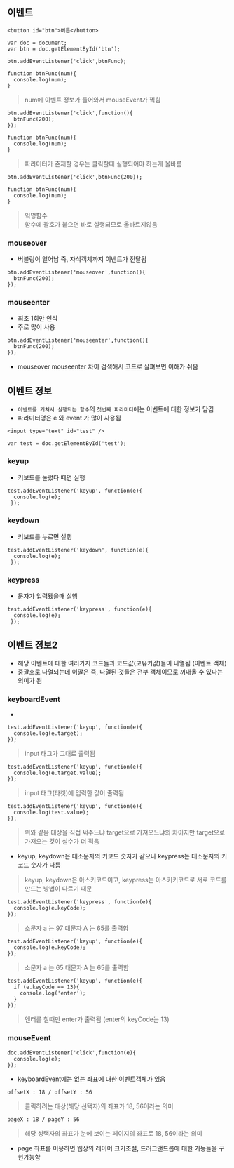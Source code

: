 ## 이벤트
```
<button id="btn">버튼</button>
```
```
var doc = document;
var btn = doc.getElementById('btn');
```
```
btn.addEventListener('click',btnFunc);

function btnFunc(num){
  console.log(num);
}
```
> num에 이벤트 정보가 들어와서 mouseEvent가 찍힘
```
btn.addEventListener('click',function(){
  btnFunc(200);
});

function btnFunc(num){
  console.log(num);
}
```
> 파라미터가 존재할 경우는 클릭할때 실행되어야 하는게 올바름
```
btn.addEventListener('click',btnFunc(200));

function btnFunc(num){
  console.log(num);
}
```
> 익명함수<br /> 함수에 괄호가 붙으면 바로 실행되므로 올바르지않음

### mouseover
- 버블링이 일어남 즉, 자식객체까지 이벤트가 전달됨
```
btn.addEventListener('mouseover',function(){
  btnFunc(200);
});
```
### mouseenter
- 최초 1회만 인식
- 주로 많이 사용
```
btn.addEventListener('mouseenter',function(){
  btnFunc(200);
});
```
- mouseover mouseenter 차이 검색해서 코드로 살펴보면 이해가 쉬움

## 이벤트 정보
- `이벤트를 거쳐서 실행되는 함수`의 `첫번째 파라미터`에는 이벤트에 대한 정보가 담김
- 파라미터명은 e 와 event 가 많이 사용됨

```
<input type="text" id="test" />
```
```
var test = doc.getElementById('test');
```
### keyup
- 키보드를 눌렀다 떼면 실행
```
test.addEventListener('keyup', function(e){
  console.log(e);
 });
```
### keydown
- 키보드를 누르면 실행
```
test.addEventListener('keydown', function(e){
  console.log(e);
 });
```
### keypress
- 문자가 입력됐을때 실행
```
test.addEventListener('keypress', function(e){
  console.log(e);
 });
```

## 이벤트 정보2
- 해당 이벤트에 대한 여러가지 코드들과 코드값(고유키값)들이 나열됨 (이벤트 객체)
- 중괄호로 나열되는데 이말은 즉, 나열된 것들은 전부 객체이므로 꺼내올 수 있다는 의미가 됨

### keyboardEvent
-
```
test.addEventListener('keyup', function(e){
  console.log(e.target);
});
```
> input 태그가 그대로 출력됨
```
test.addEventListener('keyup', function(e){
  console.log(e.target.value);
});
```
> input 태그(타겟)에 입력한 값이 출력됨
```
test.addEventListener('keyup', function(e){
  console.log(test.value);
});
```
> 위와 같음 대상을 직접 써주느냐 target으로 가져오느냐의 차이지만 target으로 가져오는 것이 실수가 더 적음

- keyup, keydown은 대소문자의 키코드 숫자가 같으나 keypress는 대소문자의 키코드 숫자가 다름
> keyup, keydown은 아스키코드이고, keypress는 아스키키코드로 서로 코드를 만드는 방법이 다르기 때문

```
test.addEventListener('keypress', function(e){
  console.log(e.keyCode);
});
```
> 소문자 a 는 97 대문자 A 는 65를 출력함
```
test.addEventListener('keyup', function(e){
  console.log(e.keyCode);
});
```
> 소문자 a 는 65 대문자 A 는 65를 출력함
```
test.addEventListener('keyup', function(e){
  if (e.keyCode == 13){
    console.log('enter');
  }
});
```
> 엔터를 칠때만 enter가 출력됨 (enter의 keyCode는 13)

### mouseEvent
```
doc.addEventListener('click',function(e){
  console.log(e);
});
```
- keyboardEvent에는 없는 좌표에 대한 이벤트객체가 있음
```
offsetX : 18 / offsetY : 56
```
> 클릭하려는 대상(해당 선택자)의 좌표가 18, 56이라는 의미
```
pageX : 18 / pageY : 56
```
> 해당 성택자의 좌표가 눈에 보이는 페이지의 좌표로 18, 56이라는 의미
- page 좌표를 이용하면 웹상의 레이어 크기조절, 드러그앤드롭에 대한 기능들을 구현가능함
